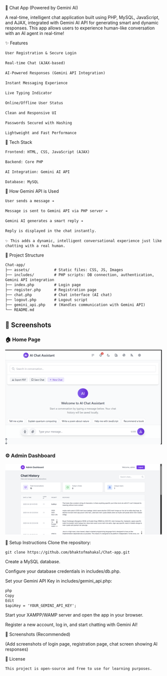 🧠 Chat App (Powered by Gemini AI)

A real-time, intelligent chat application built using PHP, MySQL, JavaScript, and AJAX, integrated with Gemini AI API for generating smart and dynamic responses.
This app allows users to experience human-like conversation with an AI agent in real-time!

✨ Features

    User Registration & Secure Login
    
    Real-time Chat (AJAX-based)
    
    AI-Powered Responses (Gemini API Integration)
    
    Instant Messaging Experience
    
    Live Typing Indicator
    
    Online/Offline User Status
    
    Clean and Responsive UI
    
    Passwords Secured with Hashing
    
    Lightweight and Fast Performance

🧰 Tech Stack

    Frontend: HTML, CSS, JavaScript (AJAX)
    
    Backend: Core PHP
    
    AI Integration: Gemini AI API
    
    Database: MySQL

🧠 How Gemini API is Used

    User sends a message ➔
    
    Message is sent to Gemini API via PHP server ➔
    
    Gemini AI generates a smart reply ➔
    
    Reply is displayed in the chat instantly.
    
    ✨ This adds a dynamic, intelligent conversational experience just like chatting with a real human.

📂 Project Structure

    Chat-app/
    ├── assets/           # Static files: CSS, JS, Images
    ├── includes/         # PHP scripts: DB connection, authentication, Gemini API integration
    ├── index.php         # Login page
    ├── register.php      # Registration page
    ├── chat.php          # Chat interface (AI chat)
    ├── logout.php        # Logout script
    ├── gemini_api.php    # (Handles communication with Gemini API)
    └── README.md
## 📸 Screenshots

### 🏠 Home Page  
![Home](image/homepage.png)

### ⚙️ Admin Dashboard  
![Admin Dashboard](image/admin.png)
    
🚀 Setup Instructions
Clone the repository:

    git clone https://github.com/bhaktofmahakal/Chat-app.git
    
Create a MySQL database.

Configure your database credentials in includes/db.php.

Set your Gemini API Key in includes/gemini_api.php:

    php
    Copy
    Edit
    $apiKey = 'YOUR_GEMINI_API_KEY';
Start your XAMPP/WAMP server and open the app in your browser.

Register a new account, log in, and start chatting with Gemini AI!

📸 Screenshots (Recommended)

(Add screenshots of login page, registration page, chat screen showing AI responses)

📝 License

    This project is open-source and free to use for learning purposes.
